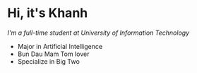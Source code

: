 # Hi, it's Khanh 
_I'm a full-time student at *University of Information Technology*_
- Major in Artificial Intelligence
- Bun Dau Mam Tom lover
- Specialize in Big Two

